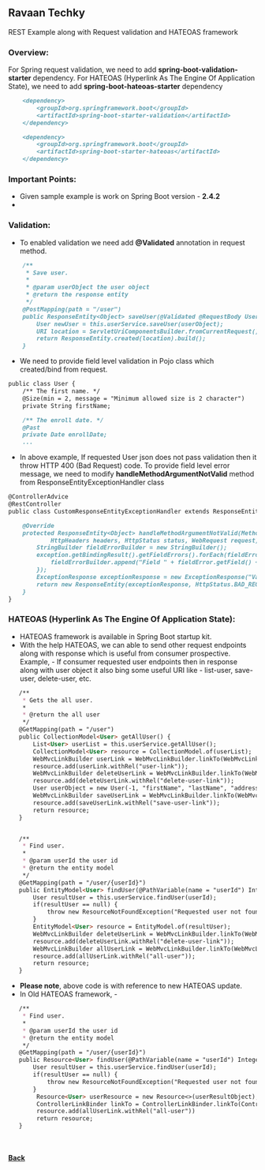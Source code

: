 ## Ravaan Techky
REST Example along with Request validation and HATEOAS framework

### Overview:
For Spring request validation, we need to add **spring-boot-validation-starter** dependency.
For HATEOAS (Hyperlink As The Engine Of Application State), we need to add **spring-boot-hateoas-starter** dependency

```markdown
	<dependency> 
		<groupId>org.springframework.boot</groupId> 
		<artifactId>spring-boot-starter-validation</artifactId> 
	</dependency>

	<dependency> 
		<groupId>org.springframework.boot</groupId> 
		<artifactId>spring-boot-starter-hateoas</artifactId> 
	</dependency>
```

### Important Points:
- Given sample example is work on Spring Boot version - **2.4.2**
- 

### Validation:
- To enabled validation we need add **@Validated** annotation in request method.
```markdown
	/**
	 * Save user.
	 *
	 * @param userObject the user object
	 * @return the response entity
	 */
	@PostMapping(path = "/user")
	public ResponseEntity<Object> saveUser(@Validated @RequestBody User userObject) {
		User newUser = this.userService.saveUser(userObject);
		URI location = ServletUriComponentsBuilder.fromCurrentRequest().path("/{userId}").buildAndExpand(newUser.getUserId()).toUri();
		return ResponseEntity.created(location).build();
	}
```

- We need to provide field level validation in Pojo class which created/bind from request.
```markdown
public class User {	
	/** The first name. */
	@Size(min = 2, message = "Minimum allowed size is 2 character")
	private String firstName;

	/** The enroll date. */
	@Past
	private Date enrollDate;
	...
```

- In above example, If requested User json does not pass validation then it throw HTTP 400 (Bad Request) code. To provide field level error message, we need to modify **handleMethodArgumentNotValid** method from ResponseEntityExceptionHandler class
```markdown
@ControllerAdvice
@RestController
public class CustomResponseEntityExceptionHandler extends ResponseEntityExceptionHandler {

	@Override
	protected ResponseEntity<Object> handleMethodArgumentNotValid(MethodArgumentNotValidException exception,
			HttpHeaders headers, HttpStatus status, WebRequest request) {
		StringBuilder fieldErrorBuilder = new StringBuilder();
		exception.getBindingResult().getFieldErrors().forEach(fieldError -> {
			fieldErrorBuilder.append("Field " + fieldError.getField() + " value " + fieldError.getRejectedValue() + " is rejected because of " + fieldError.getDefaultMessage());
		});
		ExceptionResponse exceptionResponse = new ExceptionResponse("Validation Fail. " + fieldErrorBuilder.toString(), exception.getBindingResult().toString());
		return new ResponseEntity(exceptionResponse, HttpStatus.BAD_REQUEST);
	}
}
```

### HATEOAS (Hyperlink As The Engine Of Application State):
- HATEOAS framework is available in Spring Boot startup kit.
- With the help HATEOAS, we can able to send other request endpoints along with response which is useful from consumer prospective. Example, - If consumer requested user endpoints then in response along with user object it also bing some useful URI like - list-user, save-user, delete-user, etc.
 ```markdown
 	/**
	 * Gets the all user.
	 *
	 * @return the all user
	 */
	@GetMapping(path = "/user")
	public CollectionModel<User> getAllUser() {
		List<User> userList = this.userService.getAllUser();
		CollectionModel<User> resource = CollectionModel.of(userList);
		WebMvcLinkBuilder userLink = WebMvcLinkBuilder.linkTo(WebMvcLinkBuilder.methodOn(this.getClass()).findUser(123));
		resource.add(userLink.withRel("user-link"));
		WebMvcLinkBuilder deleteUserLink = WebMvcLinkBuilder.linkTo(WebMvcLinkBuilder.methodOn(this.getClass()).deleteUser(123));
		resource.add(deleteUserLink.withRel("delete-user-link"));
		User userObject = new User(-1, "firstName", "lastName", "address");
		WebMvcLinkBuilder saveUserLink = WebMvcLinkBuilder.linkTo(WebMvcLinkBuilder.methodOn(this.getClass()).saveUser(userObject));
		resource.add(saveUserLink.withRel("save-user-link"));
		return resource;
	}


	/**
	 * Find user.
	 *
	 * @param userId the user id
	 * @return the entity model
	 */
	@GetMapping(path = "/user/{userId}")
	public EntityModel<User> findUser(@PathVariable(name = "userId") Integer userId) {
		User resultUser = this.userService.findUser(userId);
		if(resultUser == null) {
			throw new ResourceNotFoundException("Requested user not found. [User ID : " + userId + "]");
		}
		EntityModel<User> resource = EntityModel.of(resultUser);
		WebMvcLinkBuilder deleteUserLink = WebMvcLinkBuilder.linkTo(WebMvcLinkBuilder.methodOn(this.getClass()).deleteUser(123));
		resource.add(deleteUserLink.withRel("delete-user-link"));
		WebMvcLinkBuilder allUserLink = WebMvcLinkBuilder.linkTo(WebMvcLinkBuilder.methodOn(this.getClass()).getAllUser());
		resource.add(allUserLink.withRel("all-user"));
		return resource;
	}
 ```
- **Please note**, above code is with reference to new HATEOAS update.
- In Old HATEOAS framework, -
 ```markdown
 	/**
	 * Find user.
	 *
	 * @param userId the user id
	 * @return the entity model
	 */
	@GetMapping(path = "/user/{userId}")
	public Resource<User> findUser(@PathVariable(name = "userId") Integer userId) {
		User resultUser = this.userService.findUser(userId);
		if(resultUser == null) {
			throw new ResourceNotFoundException("Requested user not found. [User ID : " + userId + "]");
		}
		 Resource<User> userResource = new Resource<>(userResultObject);
		 ControllerLinkBinder linkTo = ControllerLinkBinder.linkTo(ControllerLinkBinder.methodOn(this.getClass()).getAllUsers());
		 resource.add(allUserLink.withRel("all-user"))
		 return resource;
	}
 ```


<br/><br/>
[<i class="fa fa-arrow-left"></i> **Back**](/documentation/)
